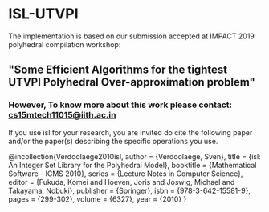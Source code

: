 # ISL-UTVPI 

The implementation is based on our submission accepted at IMPACT 2019 polyhedral compilation workshop:

## "Some Efficient Algorithms for the tightest UTVPI Polyhedral Over-approximation problem"

### However, To know more about this work please contact: cs15mtech11015@iith.ac.in




If you use isl for your research, you are invited do cite
the following paper and/or the paper(s) describing the specific
operations you use.

@incollection{Verdoolaege2010isl,
   author = {Verdoolaege, Sven},
   title = {isl: An Integer Set Library for the Polyhedral Model},
   booktitle = {Mathematical Software - ICMS 2010},
   series = {Lecture Notes in Computer Science},
   editor = {Fukuda, Komei and Hoeven, Joris and Joswig, Michael and
		Takayama, Nobuki},
   publisher = {Springer},
   isbn = {978-3-642-15581-9},
   pages = {299-302},
   volume = {6327},
   year = {2010}
}
